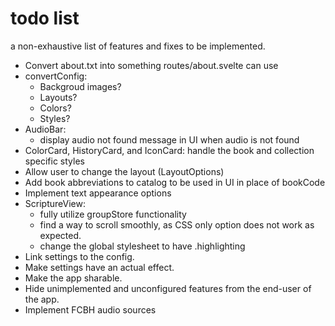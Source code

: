 # todo list

a non-exhaustive list of features and fixes to be implemented.

-   Convert about.txt into something routes/about.svelte can use
-   convertConfig:
    -   Backgroud images?
    -   Layouts?
    -   Colors?
    -   Styles?
-   AudioBar:
    -   display audio not found message in UI when audio is not found
-   ColorCard, HistoryCard, and IconCard: handle the book and collection specific styles
-   Allow user to change the layout (LayoutOptions)
-   Add book abbreviations to catalog to be used in UI in place of bookCode
-   Implement text appearance options
-   ScriptureView:
    -   fully utilize groupStore functionality
    -   find a way to scroll smoothly, as CSS only option does not work as expected.
    -   change the global stylesheet to have .highlighting
-   Link settings to the config.
-   Make settings have an actual effect.
-   Make the app sharable.
-   Hide unimplemented and unconfigured features from the end-user of the app.
-   Implement FCBH audio sources
